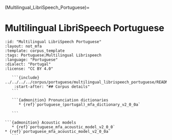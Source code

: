
(Multilingual_LibriSpeech_Portuguese)=
# Multilingual LibriSpeech Portuguese

``````{corpus} Multilingual LibriSpeech Portuguese
:id: "Multilingual LibriSpeech Portuguese"
:layout: not_mfa
:template: corpus_template
:tags: Portuguese;Multilingual Librispeech
:language: "Portuguese"
:dialect: "Portugal"
:license: "CC BY 4.0"

   ```{include} ../../../../corpus/portuguese/multilingual_librispeech_portuguese/README.md
    :start-after: "## Corpus details"
   ```

   ```{admonition} Pronunciation dictionaries
      * {ref}`portuguese_(portugal)_mfa_dictionary_v2_0_0a`

   ```

```{admonition} Acoustic models
   * {ref}`portuguese_mfa_acoustic_model_v2_0_0`
* {ref}`portuguese_mfa_acoustic_model_v2_0_0a`
   ```
``````
